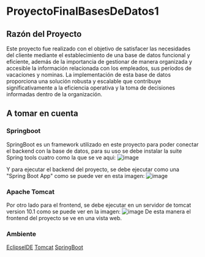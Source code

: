 # ProyectoFinalBasesDeDatos1
## Razón del Proyecto

Este proyecto fue realizado con el objetivo de satisfacer las necesidades del cliente mediante el establecimiento de una base de datos funcional y eficiente, además de la importancia de gestionar de manera organizada y accesible la información relacionada con los empleados, sus períodos de vacaciones y nominas. La implementación de esta base de datos proporciona una solución robusta y escalable que contribuye significativamente a la eficiencia operativa y la toma de decisiones informadas dentro de la organización.

## A tomar en cuenta
### Springboot
SpringBoot es un framework utilizado en este proyecto para poder conectar el backend con la base de datos, para su uso se debe instalar la suite Spring tools cuatro como la que se ve aqui:
![image](https://github.com/Casta2505/ProyectoFinalBasesDeDatos1/assets/114795530/1d5bc441-624a-4bd4-a56b-5931ace2a220)

Y para ejecutar el backend del proyecto, se debe ejecutar como una "Spring Boot App" como se puede ver en esta imagen:
![image](https://github.com/Casta2505/ProyectoFinalBasesDeDatos1/assets/114795530/63501814-e589-423f-83cf-76cc3094a8dc)

### Apache Tomcat

Por otro lado para el frontend, se debe ejecutar en un servidor de tomcat version 10.1 como se puede ver en la imagen:
![image](https://github.com/Casta2505/ProyectoFinalBasesDeDatos1/assets/114795530/450710e5-80f0-4ec2-81d2-c1d2fdb0f7de)
De esta manera el frontend del proyecto se ve en una vista web.

### Ambiente
[EclipseIDE](https://www.eclipse.org/downloads/)
[Tomcat](https://tomcat.apache.org/download-10.cgi)
[SpringBoot](https://github.com/spring-projects/spring-boot)
